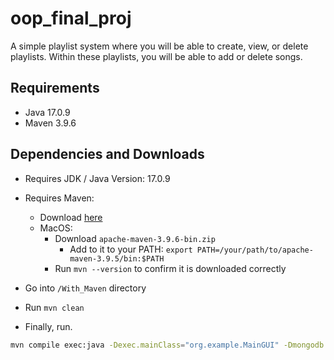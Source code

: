 # oop_final_proj

A simple playlist system where you will be able to create, view, or delete playlists. Within these playlists, you will be able to add or delete songs.

## Requirements

- Java 17.0.9
- Maven 3.9.6

## Dependencies and Downloads

- Requires JDK / Java Version: 17.0.9
- Requires Maven:
  - Download [here](https://maven.apache.org/download.cgi?.=)
  - MacOS:
    - Download ```apache-maven-3.9.6-bin.zip```
      - Add to it to your PATH: ```export PATH=/your/path/to/apache-maven-3.9.5/bin:$PATH```
    - Run ```mvn --version``` to confirm it is downloaded correctly

- Go into `/With_Maven` directory

- Run ```mvn clean```
- Finally, run.

```sh
mvn compile exec:java -Dexec.mainClass="org.example.MainGUI" -Dmongodb.uri="mongodb+srv://forGrader:grader@cluster0.e6hjphf.mongodb.net/?retryWrites=true&w=majority" -e
```

